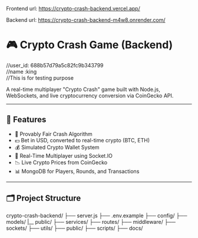 Frontend url: https://crypto-crash-backend.vercel.app/

Backend url:  https://crypto-crash-backend-m4w8.onrender.com/
 # 🎮 Crypto Crash Game (Backend)

//user_id: 688b57d79a5c82fc9b343799   
//name :king  
//This is for testing purpose

A real-time multiplayer "Crypto Crash" game built with Node.js, WebSockets, and live cryptocurrency conversion via CoinGecko API.

---

## 🔧 Features

- 🎲 Provably Fair Crash Algorithm
- 💵 Bet in USD, converted to real-time crypto (BTC, ETH)
- 💰 Simulated Crypto Wallet System
- 🔄 Real-Time Multiplayer using Socket.IO
- 📉 Live Crypto Prices from CoinGecko
- 📊 MongoDB for Players, Rounds, and Transactions

---

## 🗂️ Project Structure
crypto-crash-backend/
├── server.js
├── .env.example
├── config/
├── models/
|__ public/
├── services/
├── routes/
├── middleware/
├── sockets/
├── utils/
├── public/
├── scripts/
├── docs/


